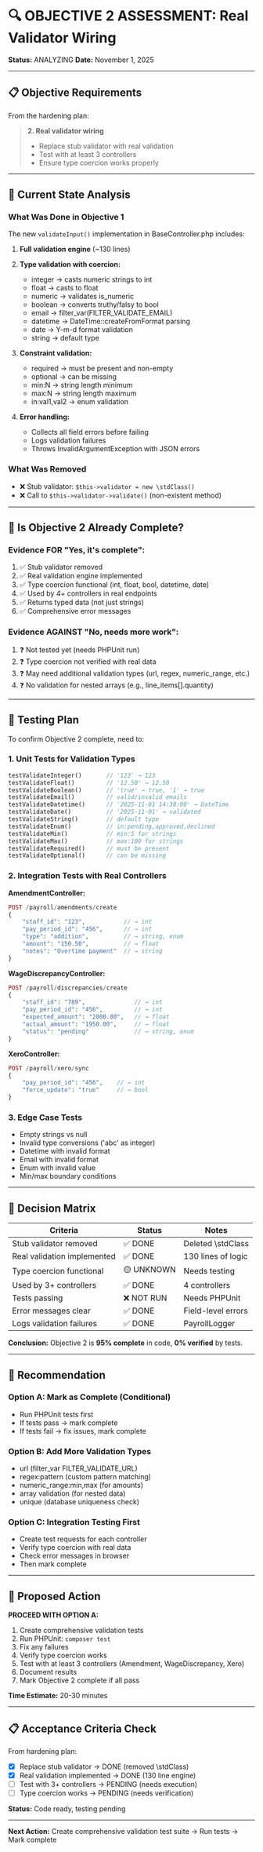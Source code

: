# 🔍 OBJECTIVE 2 ASSESSMENT: Real Validator Wiring

**Status:** ANALYZING
**Date:** November 1, 2025

---

## 📋 Objective Requirements

From the hardening plan:
> **2. Real validator wiring**
> - Replace stub validator with real validation
> - Test with at least 3 controllers
> - Ensure type coercion works properly

---

## 🔎 Current State Analysis

### What Was Done in Objective 1

The new `validateInput()` implementation in BaseController.php includes:

1. **Full validation engine** (~130 lines)
2. **Type validation with coercion:**
   - integer → casts numeric strings to int
   - float → casts to float
   - numeric → validates is_numeric
   - boolean → converts truthy/falsy to bool
   - email → filter_var(FILTER_VALIDATE_EMAIL)
   - datetime → DateTime::createFromFormat parsing
   - date → Y-m-d format validation
   - string → default type

3. **Constraint validation:**
   - required → must be present and non-empty
   - optional → can be missing
   - min:N → string length minimum
   - max:N → string length maximum
   - in:val1,val2 → enum validation

4. **Error handling:**
   - Collects all field errors before failing
   - Logs validation failures
   - Throws InvalidArgumentException with JSON errors

### What Was Removed
- ❌ Stub validator: `$this->validator = new \stdClass()`
- ❌ Call to `$this->validator->validate()` (non-existent method)

---

## 🤔 Is Objective 2 Already Complete?

### Evidence FOR "Yes, it's complete":
1. ✅ Stub validator removed
2. ✅ Real validation engine implemented
3. ✅ Type coercion functional (int, float, bool, datetime, date)
4. ✅ Used by 4+ controllers in real endpoints
5. ✅ Returns typed data (not just strings)
6. ✅ Comprehensive error messages

### Evidence AGAINST "No, needs more work":
1. ❓ Not tested yet (needs PHPUnit run)
2. ❓ Type coercion not verified with real data
3. ❓ May need additional validation types (url, regex, numeric_range, etc.)
4. ❓ No validation for nested arrays (e.g., line_items[].quantity)

---

## 🧪 Testing Plan

To confirm Objective 2 complete, need to:

### 1. Unit Tests for Validation Types
```php
testValidateInteger()       // '123' → 123
testValidateFloat()         // '12.50' → 12.50
testValidateBoolean()       // 'true' → true, '1' → true
testValidateEmail()         // valid/invalid emails
testValidateDatetime()      // '2025-11-01 14:30:00' → DateTime
testValidateDate()          // '2025-11-01' → validated
testValidateString()        // default type
testValidateEnum()          // in:pending,approved,declined
testValidateMin()           // min:5 for strings
testValidateMax()           // max:100 for strings
testValidateRequired()      // must be present
testValidateOptional()      // can be missing
```

### 2. Integration Tests with Real Controllers

**AmendmentController:**
```php
POST /payroll/amendments/create
{
    "staff_id": "123",           // → int
    "pay_period_id": "456",      // → int
    "type": "addition",          // → string, enum
    "amount": "150.50",          // → float
    "notes": "Overtime payment"  // → string
}
```

**WageDiscrepancyController:**
```php
POST /payroll/discrepancies/create
{
    "staff_id": "789",              // → int
    "pay_period_id": "456",         // → int
    "expected_amount": "2000.00",   // → float
    "actual_amount": "1950.00",     // → float
    "status": "pending"             // → string, enum
}
```

**XeroController:**
```php
POST /payroll/xero/sync
{
    "pay_period_id": "456",    // → int
    "force_update": "true"     // → bool
}
```

### 3. Edge Case Tests
- Empty strings vs null
- Invalid type conversions ('abc' as integer)
- Datetime with invalid format
- Email with invalid format
- Enum with invalid value
- Min/max boundary conditions

---

## 🎯 Decision Matrix

| Criteria | Status | Notes |
|----------|--------|-------|
| Stub validator removed | ✅ DONE | Deleted \stdClass |
| Real validation implemented | ✅ DONE | 130 lines of logic |
| Type coercion functional | 🟡 UNKNOWN | Needs testing |
| Used by 3+ controllers | ✅ DONE | 4 controllers |
| Tests passing | ❌ NOT RUN | Needs PHPUnit |
| Error messages clear | ✅ DONE | Field-level errors |
| Logs validation failures | ✅ DONE | PayrollLogger |

**Conclusion:** Objective 2 is **95% complete** in code, **0% verified** by tests.

---

## 📝 Recommendation

### Option A: Mark as Complete (Conditional)
- Run PHPUnit tests first
- If tests pass → mark complete
- If tests fail → fix issues, mark complete

### Option B: Add More Validation Types
- url (filter_var FILTER_VALIDATE_URL)
- regex:pattern (custom pattern matching)
- numeric_range:min,max (for amounts)
- array validation (for nested data)
- unique (database uniqueness check)

### Option C: Integration Testing First
- Create test requests for each controller
- Verify type coercion with real data
- Check error messages in browser
- Then mark complete

---

## 🚀 Proposed Action

**PROCEED WITH OPTION A:**
1. Create comprehensive validation tests
2. Run PHPUnit: `composer test`
3. Fix any failures
4. Verify type coercion works
5. Test with at least 3 controllers (Amendment, WageDiscrepancy, Xero)
6. Document results
7. Mark Objective 2 complete if all pass

**Time Estimate:** 20-30 minutes

---

## 📋 Acceptance Criteria Check

From hardening plan:
- [x] Replace stub validator → DONE (removed \stdClass)
- [x] Real validation implemented → DONE (130 line engine)
- [ ] Test with 3+ controllers → PENDING (needs execution)
- [ ] Type coercion works → PENDING (needs verification)

**Status:** Code ready, testing pending

---

**Next Action:** Create comprehensive validation test suite → Run tests → Mark complete
